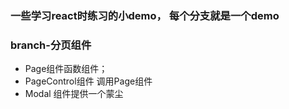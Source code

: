 ### 一些学习react时练习的小demo， 每个分支就是一个demo

### branch-分页组件
- Page组件函数组件；
- PageControl组件 调用Page组件
- Modal 组件提供一个蒙尘